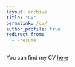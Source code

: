 ```yaml
---
layout: archive
title: "CV"
permalink: /cv/
author_profile: true
redirect_from:
  - /resume
---
```


You can find my CV [here](/assets/pdf/CV.pdf)
